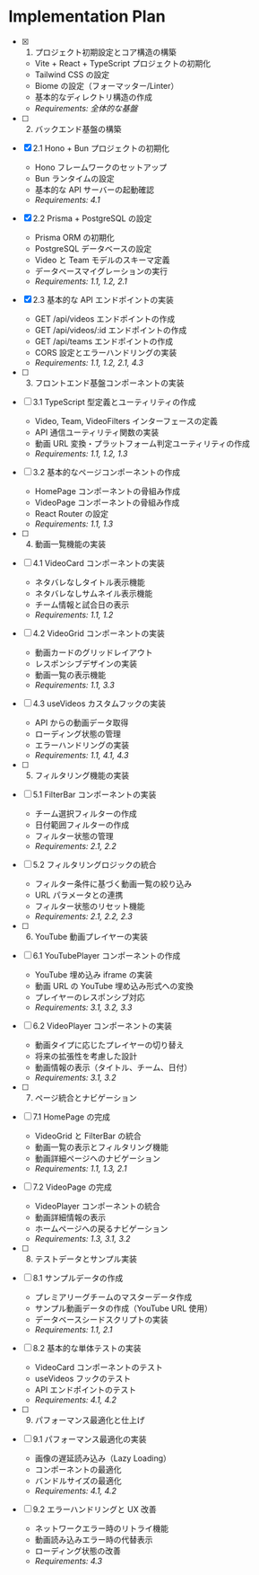 # Implementation Plan

- [x] 1. プロジェクト初期設定とコア構造の構築

  - Vite + React + TypeScript プロジェクトの初期化
  - Tailwind CSS の設定
  - Biome の設定（フォーマッター/Linter）
  - 基本的なディレクトリ構造の作成
  - _Requirements: 全体的な基盤_

- [ ] 2. バックエンド基盤の構築
- [x] 2.1 Hono + Bun プロジェクトの初期化

  - Hono フレームワークのセットアップ
  - Bun ランタイムの設定
  - 基本的な API サーバーの起動確認
  - _Requirements: 4.1_

- [x] 2.2 Prisma + PostgreSQL の設定

  - Prisma ORM の初期化
  - PostgreSQL データベースの設定
  - Video と Team モデルのスキーマ定義
  - データベースマイグレーションの実行
  - _Requirements: 1.1, 1.2, 2.1_

- [x] 2.3 基本的な API エンドポイントの実装

  - GET /api/videos エンドポイントの作成
  - GET /api/videos/:id エンドポイントの作成
  - GET /api/teams エンドポイントの作成
  - CORS 設定とエラーハンドリングの実装
  - _Requirements: 1.1, 1.2, 2.1, 4.3_

- [ ] 3. フロントエンド基盤コンポーネントの実装
- [ ] 3.1 TypeScript 型定義とユーティリティの作成

  - Video, Team, VideoFilters インターフェースの定義
  - API 通信ユーティリティ関数の実装
  - 動画 URL 変換・プラットフォーム判定ユーティリティの作成
  - _Requirements: 1.1, 1.2, 1.3_

- [ ] 3.2 基本的なページコンポーネントの作成

  - HomePage コンポーネントの骨組み作成
  - VideoPage コンポーネントの骨組み作成
  - React Router の設定
  - _Requirements: 1.1, 1.3_

- [ ] 4. 動画一覧機能の実装
- [ ] 4.1 VideoCard コンポーネントの実装

  - ネタバレなしタイトル表示機能
  - ネタバレなしサムネイル表示機能
  - チーム情報と試合日の表示
  - _Requirements: 1.1, 1.2_

- [ ] 4.2 VideoGrid コンポーネントの実装

  - 動画カードのグリッドレイアウト
  - レスポンシブデザインの実装
  - 動画一覧の表示機能
  - _Requirements: 1.1, 3.3_

- [ ] 4.3 useVideos カスタムフックの実装

  - API からの動画データ取得
  - ローディング状態の管理
  - エラーハンドリングの実装
  - _Requirements: 1.1, 4.1, 4.3_

- [ ] 5. フィルタリング機能の実装
- [ ] 5.1 FilterBar コンポーネントの実装

  - チーム選択フィルターの作成
  - 日付範囲フィルターの作成
  - フィルター状態の管理
  - _Requirements: 2.1, 2.2_

- [ ] 5.2 フィルタリングロジックの統合

  - フィルター条件に基づく動画一覧の絞り込み
  - URL パラメータとの連携
  - フィルター状態のリセット機能
  - _Requirements: 2.1, 2.2, 2.3_

- [ ] 6. YouTube 動画プレイヤーの実装
- [ ] 6.1 YouTubePlayer コンポーネントの作成

  - YouTube 埋め込み iframe の実装
  - 動画 URL の YouTube 埋め込み形式への変換
  - プレイヤーのレスポンシブ対応
  - _Requirements: 3.1, 3.2, 3.3_

- [ ] 6.2 VideoPlayer コンポーネントの実装

  - 動画タイプに応じたプレイヤーの切り替え
  - 将来の拡張性を考慮した設計
  - 動画情報の表示（タイトル、チーム、日付）
  - _Requirements: 3.1, 3.2_

- [ ] 7. ページ統合とナビゲーション
- [ ] 7.1 HomePage の完成

  - VideoGrid と FilterBar の統合
  - 動画一覧の表示とフィルタリング機能
  - 動画詳細ページへのナビゲーション
  - _Requirements: 1.1, 1.3, 2.1_

- [ ] 7.2 VideoPage の完成

  - VideoPlayer コンポーネントの統合
  - 動画詳細情報の表示
  - ホームページへの戻るナビゲーション
  - _Requirements: 1.3, 3.1, 3.2_

- [ ] 8. テストデータとサンプル実装
- [ ] 8.1 サンプルデータの作成

  - プレミアリーグチームのマスターデータ作成
  - サンプル動画データの作成（YouTube URL 使用）
  - データベースシードスクリプトの実装
  - _Requirements: 1.1, 2.1_

- [ ] 8.2 基本的な単体テストの実装

  - VideoCard コンポーネントのテスト
  - useVideos フックのテスト
  - API エンドポイントのテスト
  - _Requirements: 4.1, 4.2_

- [ ] 9. パフォーマンス最適化と仕上げ
- [ ] 9.1 パフォーマンス最適化の実装

  - 画像の遅延読み込み（Lazy Loading）
  - コンポーネントの最適化
  - バンドルサイズの最適化
  - _Requirements: 4.1, 4.2_

- [ ] 9.2 エラーハンドリングと UX 改善
  - ネットワークエラー時のリトライ機能
  - 動画読み込みエラー時の代替表示
  - ローディング状態の改善
  - _Requirements: 4.3_
